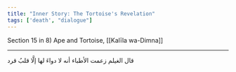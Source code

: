 ```yaml
---
title: "Inner Story: The Tortoise's Revelation"
tags: ['death', "dialogue"]
---
```


 Section 15 in 8) Ape and Tortoise, [[Kalīla wa-Dimna]]

---
قال الغيلم زعمت الأطباء أنه لا دواءَ لها إلَّا قلبُ قرد
